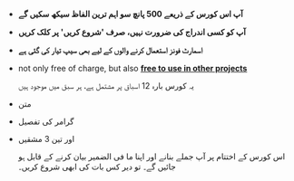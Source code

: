 - **آپ اس کورس کے ذریعے 500 پانچ سو اہم ترین الفاظ سیکھ سکیں گے**  
- **آپ کو کسی اندراج کی ضرورت نہیں، صرف 'شروع کریں' پر کلک کریں**
- **اسمارٹ فونز استعمال کرنے والوں کے لیے بھی سیپ تیار کی گئی ہے**
- not only free of charge, but also **[free to use in other projects](https://github.com/Esperanto/kurso-zagreba-metodo)**

  یہ کورس بارہ 12 اسباق پر مشتمل ہے، ہر سبق میں موجود ہیں

- متن
- گرامر کی تفصیل
- اور تین 3 مشقیں

   اس کورس کے اختتام پر آپ جملے بنانے اور اپنا ما فی الضمیر بیان کرنے کے قابل ہو جائیں گے۔ تو دیر کس بات کی ابھی شروع کریں۔
 
 

